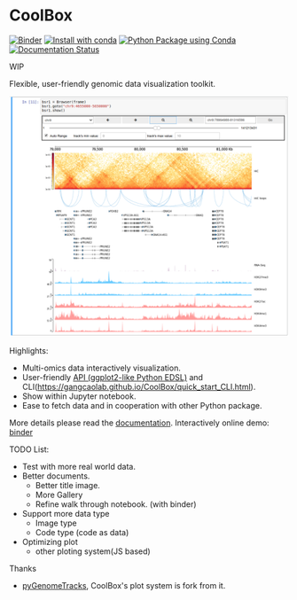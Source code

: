 CoolBox
=======

[![Binder](https://mybinder.org/badge_logo.svg)](https://mybinder.org/v2/gh/GangCaoLab/CoolBox/master?filepath=tests%2FTestRegion.ipynb)
[![Install with conda](https://anaconda.org/bioconda/coolbox/badges/installer/conda.svg)](https://anaconda.org/bioconda/coolbox)
[![Python Package using Conda](https://github.com/GangCaoLab/CoolBox/workflows/Python%20Package%20using%20Conda/badge.svg)](https://github.com/GangCaoLab/CoolBox/actions?query=workflow%3A%22Python+Package+using+Conda%22)
[![Documentation Status](https://readthedocs.org/projects/ansicolortags/badge/?version=latest)](https://gangcaolab.github.io/CoolBox/index.html)


WIP

Flexible, user-friendly genomic data visualization toolkit. 

![](docs/images/title.png)

Highlights:

* Multi-omics data interactively visualization.
* User-friendly [API (ggplot2-like Python EDSL)](https://gangcaolab.github.io/CoolBox/quick_start_API.html) and CLI(https://gangcaolab.github.io/CoolBox/quick_start_CLI.html).
* Show within Jupyter notebook.
* Ease to fetch data and in cooperation with other Python package.

More details please read the [documentation](https://gangcaolab.github.io/CoolBox/index.html).
Interactively online demo: [binder](https://mybinder.org/v2/gh/GangCaoLab/CoolBox/master?filepath=tests%2FTestRegion.ipynb)

TODO List:

+ Test with more real world data.
+ Better documents.
	+ Better title image.
	+ More Gallery
	+ Refine walk through notebook. (with binder)
+ Support more data type
    + Image type
    + Code type (code as data)
+ Optimizing plot
    + other ploting system(JS based)


Thanks

+ [pyGenomeTracks](https://github.com/deeptools/pyGenomeTracks),
CoolBox's plot system is fork from it.


